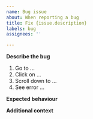```yaml
---
name: Bug issue
about: When reporting a bug
title: Fix {issue.description}
labels: bug
assignees: ''

---
```


<!--
Things to check before when creating an issue:
* Did you add a proper title?
  * Start with a verb e.g. _Fix_ or _Update_ (imperative mood)
  * Only a capital at the start of the title (except for brand names e.g. _GitHub_)
  * No punctuation
* Did you add it in the right project ([Development](https://github.com/orgs/MinersAI/projects/1))?
* Did you add the correct labels?
  * The correct type of issue?
  * The correct priority level (low - medium - high)
  * The correct component label to indicate which part(s) of the platform the issue relates to?
-->

**Describe the bug**

<!-- steps to reproduce the behavior -->

1. Go to ...
2. Click on ...
3. Scroll down to ...
4. See error ...

**Expected behaviour**

<!-- a clear and concise description of what you expected to happen -->

**Additional context**

<!-- steps to reproduce, screenshots, videos, OS, browser -->
